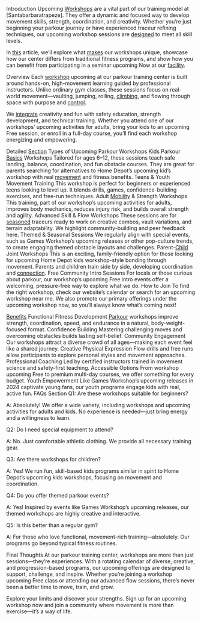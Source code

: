 Introduction
Upcoming [Workshops](https://santabarbaratrapeze.com/safety-gear-for-parkour/) are a vital part of our training model at [Santabarbaratrapeze]. They offer a dynamic and focused way to develop movement skills, strength, coordination, and creativity. Whether you’re just beginning your parkour journey or have experienced traceur refining techniques, our upcoming workshop sessions are [designed](https://santabarbaratrapeze.com/guide-to-parkour-2025/) to meet all skill levels.

In [this](https://santabarbaratrapeze.com/fun-games-for-children/) article, we’ll explore what [makes](https://santabarbaratrapeze.com/events-for-kids/) our workshops unique, showcase how our center differs from traditional fitness programs, and show how you can benefit from participating in a seminar upcoming Now at our [facility](https://santabarbaratrapeze.com/kids-fitness-activities/).

Overview
Each [workshop](https://santabarbaratrapeze.com/how-to-do-parkour-training/) upcoming at our parkour training center is built around hands-on, high-movement learning guided by professional instructors. Unlike ordinary gym classes, these sessions focus on real-world movement—vaulting, jumping, rolling, [climbing](https://santabarbaratrapeze.com/events-for-kids/), and flowing through space with purpose and [control](https://santabarbaratrapeze.com/kids-fitness-activities/).

We [integrate](https://santabarbaratrapeze.com/fun-games-for-children/) creativity and fun with safety education, strength development, and technical training. Whether you attend one of our workshops’ upcoming activities for adults, bring your kids to an upcoming Free session, or enroll in a full-day course, you’ll find each workshop energizing and empowering.

Detailed [Section](https://santabarbaratrapeze.com/group-activities/)
Types of Upcoming Parkour Workshops
Kids Parkour [Basics](https://santabarbaratrapeze.com/family-day-out-ideas/) Workshops
Tailored for ages 6–12, these sessions teach safe landing, balance, coordination, and fun obstacle courses. They are great for parents searching for alternatives to Home Depot’s upcoming kid’s workshop with real [movement](https://santabarbaratrapeze.com/training-program-workout/) and fitness benefits.
Teens & Youth Movement Training
This workshop is perfect for beginners or experienced teens looking to level up. It blends drills, games, confidence-building exercises, and free-run techniques.
Adult [Mobility](https://santabarbaratrapeze.com/upcoming-workshops/) & Strength Workshops
This training, part of our workshop’s upcoming activities for adults, improves body mechanics, reduces injury risk, and builds overall strength and agility.
Advanced Skill & Flow Workshops
These sessions are for [seasoned](https://santabarbaratrapeze.com/healthy-life-style-live-well/) traceurs ready to work on creative combos, vault variations, and terrain adaptability. We highlight community-building and peer feedback here.
Themed & Seasonal Sessions
We regularly align with special events, such as Games Workshop’s upcoming releases or other pop-culture trends, to create engaging themed obstacle layouts and challenges.
Parent-[Child](https://santabarbaratrapeze.com/benefits-of-physical-play-2025/) Joint Workshops
This is an exciting, family-friendly option for those looking for upcoming Home Depot kids workshop-style bonding through movement. Parents and children train side by side, developing coordination and [connection](https://santabarbaratrapeze.com/exercise-tips-for-long-term/).
Free Community Intro Sessions
For locals or those curious about parkour, our workshop’s upcoming Free intro events offer a welcoming, pressure-free way to explore what we do.
How to Join
To find the right workshop, check our website’s calendar or search for an upcoming workshop near me. We also promote our primary offerings under the upcoming workshop now, so you’ll always know what’s coming next!

[Benefits](https://santabarbaratrapeze.com/testimonials-stories/)
Functional Fitness Development
[Parkour](https://santabarbaratrapeze.com/local-events/) workshops improve strength, coordination, speed, and endurance in a natural, body-weight-focused format.
Confidence Building
Mastering challenging moves and overcoming obstacles builds lasting self-belief.
Community Engagement
Our workshops attract a diverse crowd of all ages—making each event feel like a shared journey.
Creative Physical Expression
Flow drills and free runs allow participants to explore personal styles and movement approaches.
Professional Coaching
Led by certified instructors trained in movement science and safety-first teaching.
Accessible Options
From workshop upcoming Free to premium multi-day courses, we offer something for every budget.
Youth Empowerment
Like Games Workshop’s upcoming releases in 2024 captivate young fans, our youth programs engage kids with real, active fun.
FAQs Section
Q1: Are these workshops suitable for beginners?

A: Absolutely! We offer a wide variety, including workshops and upcoming activities for adults and kids. No experience is needed—just bring energy and a willingness to learn.

Q2: Do I need special equipment to attend?

A: No. Just comfortable athletic clothing. We provide all necessary training gear.

Q3: Are there workshops for children?

A: Yes! We run fun, skill-based kids programs similar in spirit to Home Depot’s upcoming kids workshops, focusing on movement and coordination.

Q4: Do you offer themed parkour events?

A: Yes! Inspired by events like Games Workshop’s upcoming releases, our themed workshops are highly creative and interactive.

Q5: Is this better than a regular gym?

A: For those who love functional, movement-rich training—absolutely. Our programs go beyond typical fitness routines.

Final Thoughts
At our parkour training center, workshops are more than just sessions—they’re experiences. With a rotating calendar of diverse, creative, and progression-based programs, our upcoming offerings are designed to support, challenge, and inspire. Whether you’re joining a workshop upcoming Free class or attending our advanced flow sessions, there’s never been a better time to move, train, and grow.

Explore your limits and discover your strengths. Sign up for an upcoming workshop now and join a community where movement is more than exercise—it’s a way of life.

